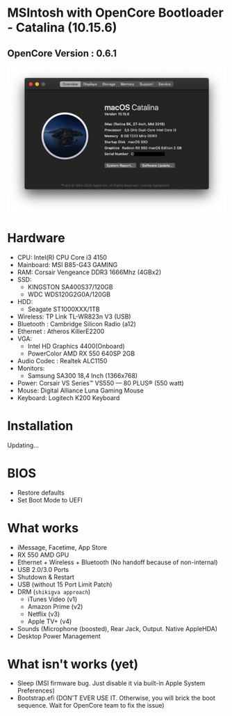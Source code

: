 # MSIntosh with OpenCore Bootloader - Catalina (10.15.6)
## OpenCore Version : 0.6.1
![SystemInfo](https://raw.githubusercontent.com/kpratama24/MSIntosh/master/Screenshot/Catalina/Overview.png)

# Hardware

- CPU: Intel(R) CPU Core i3 4150
- Mainboard: MSI B85-G43 GAMING
- RAM: Corsair Vengeance DDR3 1666Mhz (4GBx2) 
- SSD:
    - KINGSTON SA400S37/120GB
    - WDC WDS120G2G0A/120GB
- HDD:
    - Seagate ST1000XXX/1TB
- Wireless: TP Link TL-WR823n V3 (USB)
- Bluetooth : Cambridge Silicon Radio (a12)
- Ethernet : Atheros KillerE2200 
- VGA:
  - Intel HD Graphics 4400(Onboard)
  - PowerColor AMD RX 550 640SP 2GB
- Audio Codec : Realtek ALC1150
- Monitors:
  - Samsung SA300 18,4 Inch (1366x768)
- Power: Corsair VS Series™ VS550 — 80 PLUS® (550 watt)
- Mouse: Digital Alliance Luna Gaming Mouse
- Keyboard: Logitech K200 Keyboard
  
# Installation
 Updating...
# BIOS
 - Restore defaults
 - Set Boot Mode to UEFI

# What works
 - iMessage, Facetime, App Store
 - RX 550 AMD GPU
 - Ethernet + Wireless + Bluetooth (No handoff because of non-internal)
 - USB 2.0/3.0 Ports
 - Shutdown & Restart
 - USB (without 15 Port Limit Patch)
 - DRM (`shikigva approach`)
    - iTunes Video (v1)
    - Amazon Prime (v2)
    - Netflix (v3)
    - Apple TV+ (v4)
 - Sounds (Microphone (boosted), Rear Jack, Output. Native AppleHDA)
 - Desktop Power Management

# What isn't works (yet)
 - Sleep (MSI firmware bug. Just disable it via built-in Apple System Preferences)
 - Bootstrap.efi (DON'T EVER USE IT. Otherwise, you will brick the boot sequence. Wait for OpenCore team to fix the issue)

